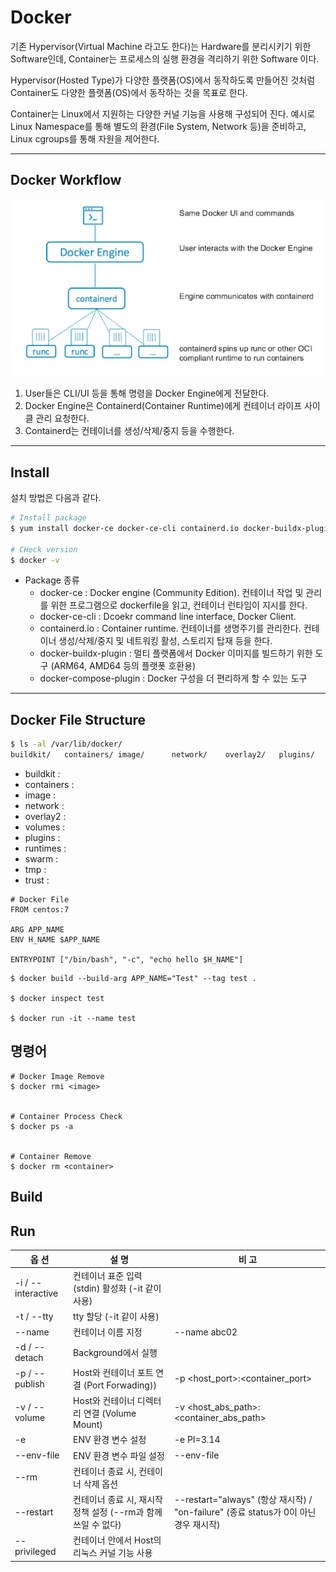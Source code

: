 # Docker
기존 Hypervisor(Virtual Machine 라고도 한다)는 Hardware를 분리시키기 위한 Software인데, Container는 프로세스의 실행 환경을 격리하기 위한 Software 이다.

Hypervisor(Hosted Type)가 다양한 플랫폼(OS)에서 동작하도록 만들어진 것처럼 Container도 다양한 플랫폼(OS)에서 동작하는 것을 목표로 한다.

Container는 Linux에서 지원하는 다양한 커널 기능을 사용해 구성되어 진다. 예시로 Linux Namespace를 통해 별도의 환경(File System, Network 등)을 준비하고, Linux cgroups를 통해 자원을 제어한다.

---
## Docker Workflow
![Docker_workflow](img/Docker_workflow.png)
1) User들은 CLI/UI 등을 통해 명령을 Docker Engine에게 전달한다.
2) Docker Engine은 Containerd(Container Runtime)에게 컨테이너 라이프 사이클 관리 요청한다.
3) Containerd는 컨테이너를 생성/삭제/중지 등을 수행한다.


---
## Install
설치 방법은 다음과 같다.

```sh
# Install package
$ yum install docker-ce docker-ce-cli containerd.io docker-buildx-plugin docker-compose-plugin

# CHeck version
$ docker -v 
```
* Package 종류
    - docker-ce : Docker engine (Community Edition). 컨테이너 작업 및 관리를 위한 프로그램으로 dockerfile을 읽고, 컨테이너 런타임이 지시를 한다.
    - docker-ce-cli : Dcoekr command line interface, Docker Client.
    - containerd.io : Container runtime. 컨테이너를 생명주기를 관리한다. 컨테이너 생성/삭제/중지 및 네트워킹 활성, 스토리지 탑재 등을 한다.
    - docker-buildx-plugin : 멀티 플랫폼에서 Docker 이미지를 빌드하기 위한 도구 (ARM64, AMD64 등의 플랫폿 호환용)
    - docker-compose-plugin : Docker 구성을 더 편리하게 할 수 있는 도구


---

## Docker File Structure
```sh
$ ls -al /var/lib/docker/
buildkit/   containers/ image/      network/    overlay2/   plugins/    runtimes/   swarm/      tmp/        trust/      volumes/
```
- buildkit : 
- containers : 
- image : 
- network : 
- overlay2 : 
- volumes : 
- plugins : 
- runtimes : 
- swarm : 
- tmp : 
- trust :       



```
# Docker File
FROM centos:7

ARG APP_NAME
ENV H_NAME $APP_NAME

ENTRYPOINT ["/bin/bash", "-c", "echo hello $H_NAME"]
```

```
$ docker build --build-arg APP_NAME="Test" --tag test .

$ docker inspect test

$ docker run -it --name test
```



## 명령어
```
# Docker Image Remove
$ docker rmi <image>


# Container Process Check
$ docker ps -a


# Container Remove
$ docker rm <container>

```



## Build 




## Run
| 옵 션 | 설 명 | 비 고 |
|------|------|------|
| -i / --interactive | 컨테이너 표준 입력(stdin) 활성화 (-it 같이 사용) |  |
| -t / --tty | tty 할당 (-it 같이 사용) |  |
| --name | 컨테이너 이름 지정 | --name abc02 |
| -d / --detach | Background에서 실행 |  |
| -p / --publish | Host와 컨테이너 포트 연결 (Port Forwading)) | -p <host_port>:<container_port> |
| -v / --volume | Host와 컨테이너 디렉터리 연결 (Volume Mount) | -v <host_abs_path>:<container_abs_path> |
| -e | ENV 환경 변수 설정 | -e PI=3.14 |
| --env-file | ENV 환경 변수 파일 설정 | --env-file <path> |
| --rm | 컨테이너 종료 시, 컨테이너 삭제 옵션 |  |
| --restart | 컨테이너 종료 시, 재시작 정책 설정 (--rm과 함께 쓰일 수 없다) | --restart="always" (항상 재시작) / "on-failure" (종료 status가 0이 아닌 경우 재시작) |
| --privileged | 컨테이너 안에서 Host의 리눅스 커널 기능 사용 |  |